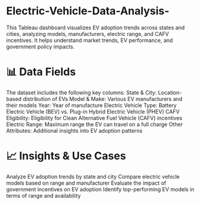 # Electric-Vehicle-Data-Analysis-
This Tableau dashboard visualizes EV adoption trends across states and cities, analyzing models, manufacturers, electric range, and CAFV incentives. It helps understand market trends, EV performance, and government policy impacts.
# 📊 Data Fields
The dataset includes the following key columns:
State & City: Location-based distribution of EVs
Model & Make: Various EV manufacturers and their models
Year: Year of manufacture
Electric Vehicle Type: Battery Electric Vehicle (BEV) vs. Plug-in Hybrid Electric Vehicle (PHEV)
CAFV Eligibility: Eligibility for Clean Alternative Fuel Vehicle (CAFV) incentives
Electric Range: Maximum range the EV can travel on a full charge
Other Attributes: Additional insights into EV adoption patterns
# 📈 Insights & Use Cases
Analyze EV adoption trends by state and city
Compare electric vehicle models based on range and manufacturer
Evaluate the impact of government incentives on EV adoption
Identify top-performing EV models in terms of range and availability
